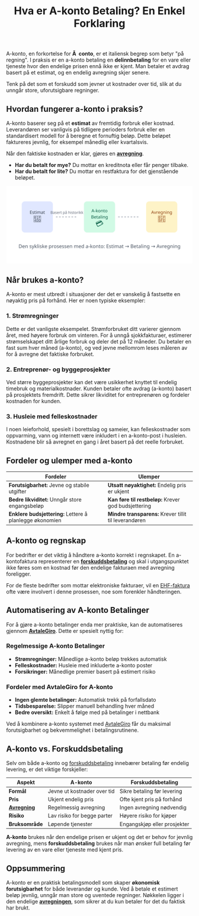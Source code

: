 ﻿---
title: "Hva er A-konto Betaling? En Enkel Forklaring"
seoTitle: "Hva er A-konto Betaling? En Enkel Forklaring"
description: 'A-konto, en forkortelse for **Ã  conto**, er et italiensk begrep som betyr "på regning". I praksis er en a-konto betaling en **delinnbetaling** for en vare ell...'
summary: "A-konto betaling: hva det er, hvordan det fungerer og regnskapsmessig behandling."
---

A-konto, en forkortelse for **Ã  conto**, er et italiensk begrep som betyr "på regning". I praksis er en a-konto betaling en **delinnbetaling** for en vare eller tjeneste hvor den endelige prisen ennå ikke er kjent. Man betaler et avdrag basert på et estimat, og en endelig avregning skjer senere.

Tenk på det som et forskudd som jevner ut kostnader over tid, slik at du unngår store, uforutsigbare regninger.

## Hvordan fungerer a-konto i praksis?

A-konto baserer seg på et **estimat** av fremtidig forbruk eller kostnad. Leverandøren ser vanligvis på tidligere perioders forbruk eller en standardisert modell for å beregne et fornuftig beløp. Dette beløpet faktureres jevnlig, for eksempel månedlig eller kvartalsvis.

Når den faktiske kostnaden er klar, gjøres en [**avregning**](/blogs/regnskap/hva-er-avregning "Hva er Avregning i Regnskap? Komplett Guide til Avregning").

*   **Har du betalt for mye?** Du mottar en kreditnota eller får penger tilbake.
*   **Har du betalt for lite?** Du mottar en restfaktura for det gjenstående beløpet.

![Illustrasjon av a-konto syklusen](a-konto-cycle.svg)

## Når brukes a-konto?

A-konto er mest utbredt i situasjoner der det er vanskelig å fastsette en nøyaktig pris på forhånd. Her er noen typiske eksempler:

### 1. Strømregninger

Dette er det vanligste eksempelet. Strømforbruket ditt varierer gjennom året, med høyere forbruk om vinteren. For å unngå sjokkfakturaer, estimerer strømselskapet ditt årlige forbruk og deler det på 12 måneder. Du betaler en fast sum hver måned (a-konto), og ved jevne mellomrom leses måleren av for å avregne det faktiske forbruket.

### 2. Entreprenør- og byggeprosjekter

Ved større byggeprosjekter kan det være usikkerhet knyttet til endelig timebruk og materialkostnader. Kunden betaler ofte avdrag (a-konto) basert på prosjektets fremdrift. Dette sikrer likviditet for entreprenøren og fordeler kostnaden for kunden.

### 3. Husleie med felleskostnader

I noen leieforhold, spesielt i borettslag og sameier, kan felleskostnader som oppvarming, vann og internett være inkludert i en a-konto-post i husleien. Kostnadene blir så avregnet en gang i året basert på det reelle forbruket.

## Fordeler og ulemper med a-konto

| Fordeler                                    | Ulemper                                        |
| ------------------------------------------- | ---------------------------------------------- |
| **Forutsigbarhet:** Jevne og stabile utgifter | **Utsatt nøyaktighet:** Endelig pris er ukjent  |
| **Bedre likviditet:** Unngår store engangsbeløp | **Kan føre til restbeløp:** Krever god budsjettering |
| **Enklere budsjettering:** Lettere å planlegge økonomien | **Mindre transparens:** Krever tillit til leverandøren |

## A-konto og regnskap

For bedrifter er det viktig å håndtere a-konto korrekt i regnskapet. En a-kontofaktura representerer en **[forskuddsbetaling](/blogs/regnskap/hva-er-forskuddsbetaling "Hva er forskuddsbetaling? Komplett Guide til Forskuddsbetalinger i Regnskap")** og skal i utgangspunktet ikke føres som en kostnad før den endelige fakturaen med avregning foreligger.

For de fleste bedrifter som mottar elektroniske fakturaer, vil en [EHF-faktura](/blogs/regnskap/hva-er-ehf-faktura "Les mer om Elektronisk Handelsformat (EHF)") ofte være involvert i denne prosessen, noe som forenkler håndteringen.

## Automatisering av A-konto Betalinger

For å gjøre a-konto betalinger enda mer praktiske, kan de automatiseres gjennom **[AvtaleGiro](/blogs/regnskap/hva-er-avtalegiro "Hva er AvtaleGiro? Komplett Guide til Automatisk Betaling")**. Dette er spesielt nyttig for:

### Regelmessige A-konto Betalinger
- **Strømregninger:** Månedlige a-konto beløp trekkes automatisk
- **Felleskostnader:** Husleie med inkluderte a-konto poster
- **Forsikringer:** Månedlige premier basert på estimert risiko

### Fordeler med AvtaleGiro for A-konto
- **Ingen glemte betalinger:** Automatisk trekk på forfallsdato
- **Tidsbesparelse:** Slipper manuell behandling hver måned
- **Bedre oversikt:** Enkelt å følge med på betalinger i nettbank

Ved å kombinere a-konto systemet med [AvtaleGiro](/blogs/regnskap/hva-er-avtalegiro "Hva er AvtaleGiro? Komplett Guide til Automatisk Betaling") får du maksimal forutsigbarhet og bekvemmelighet i betalingsrutinene.

## A-konto vs. Forskuddsbetaling

Selv om både a-konto og [forskuddsbetaling](/blogs/regnskap/hva-er-forskuddsbetaling "Hva er forskuddsbetaling? Komplett Guide til Forskuddsbetalinger i Regnskap") innebærer betaling før endelig levering, er det viktige forskjeller:

| Aspekt | A-konto | Forskuddsbetaling |
|--------|---------|-------------------|
| **Formål** | Jevne ut kostnader over tid | Sikre betaling før levering |
| **Pris** | Ukjent endelig pris | Ofte kjent pris på forhånd |
| [**Avregning**](/blogs/regnskap/hva-er-avregning "Hva er Avregning i Regnskap? Komplett Guide til Avregning") | Regelmessig avregning | Ingen avregning nødvendig |
| **Risiko** | Lav risiko for begge parter | Høyere risiko for kjøper |
| **Bruksområde** | Løpende tjenester | Engangskjøp eller prosjekter |

**A-konto** brukes når den endelige prisen er ukjent og det er behov for jevnlig avregning, mens **forskuddsbetaling** brukes når man ønsker full betaling før levering av en vare eller tjeneste med kjent pris.

## Oppsummering

A-konto er en praktisk betalingsmodell som skaper **økonomisk forutsigbarhet** for både leverandør og kunde. Ved å betale et estimert beløp jevnlig, unngår man store og uventede regninger. Nøkkelen ligger i den endelige [**avregningen**](/blogs/regnskap/hva-er-avregning "Hva er Avregning i Regnskap? Komplett Guide til Avregning"), som sikrer at du kun betaler for det du faktisk har brukt.











